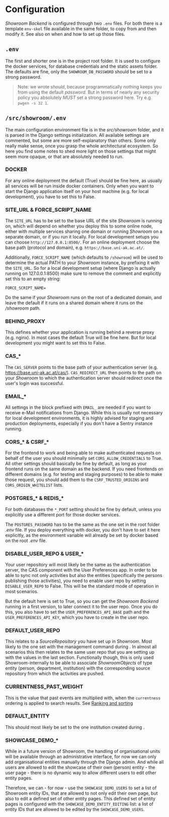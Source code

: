 # Configuration

*Showroom Backend* is configured through two `.env` files. For both there is a template
`env-skel` file available in the same folder, to copy from and then modify it. See
also [](install.md) on when and how to set up those files.

## `.env`

The first and shorter one is in the project root folder. It is used to configure the
docker services, for database credentials and the static assets folder. The defaults
are fine, only the `SHOWROOM_DB_PASSWORD` should be set to a strong password.

> Note: we wrote _should_, because programmatically nothing keeps you from using the
> default _password_. But in terms of nearly any security policy you absolutely _MUST_
> set a strong password here. Try e.g. `pwgen -s 32 1`.

## `/src/showroom/.env`

The main configuration environment file is in the _src/showroom_ folder, and it is
parsed in the Django settings initialization. All available settings are commented,
but some are more self-explanatory than others. Some only really make sense, once
you grasp the whole architectural ecosystem. So here you find some notes to shed more
light on those settings that might seem more opaque, or that are absolutely needed
to run.

### DOCKER

For any online deployment the default (True) should be fine here, as usually all
services will be run inside docker containers. Only when you want to start the
Django application itself on your host machine (e.g. for local development), you have
to set this to False.

### SITE\_URL & FORCE\_SCRIPT\_NAME

The `SITE_URL` has to be set to the base URL of the site *Showroom* is running on, which
will depend on whether you deploy this to some online node, either with multiple services
sharing one domain or running *Showroom* on a separate domain, or if you run it locally.
For local development setups you can choose `http://127.0.0.1:8500/`. For an online
deployment choose the base path (protocol and domain), e.g. `https://base.uni-ak.ac.at/`.

Additionally, `FORCE_SCRIPT_NAME` (which defaults to `/showroom`) will be used to
determine the actual PATH to your *Showroom* instance, by prefixing it with the
`SITE_URL`. So for a local development setup (where Django is actually running on
127.0.0.1:8500) make sure to remove the comment and explicitly set this to an empty
string:
```
FORCE_SCRIPT_NAME=
```

Do the same if your *Showroom* runs on the root of a dedicated domain, and leave the
default if it runs on a shared domain where it runs on the _/showroom_ path.

### BEHIND\_PROXY

This defines whether your application is running behind a reverse proxy (e.g. nginx).
In most cases the default True will be fine here. But for local development you might
want to set this to False.

### CAS\_\*

The `CAS_SERVER` points to the base path of your authentication server (e.g.
https://base.uni-ak.ac.at/cas/). `CAS_REDIRECT_URL` then points to the path on your
*Showroom* to which the authentication server should redirect once the user's login
was successful.

### EMAIL\_\*

All settings in the block prefixed with `EMAIL_` are needed if you want to receive
e-Mail notifications from Django. While this is usually not necessary for local
development environments, it is highly advised for staging and production deployments,
especially if you don't have a Sentry instance running.

### CORS\_\* & CSRF\_\*

For the frontend to work and being able to make authenticated requests on behalf
of the user you should minimally set `CORS_ALLOW_CREDENTIALS` to True. All other
settings should basically be fine by default, as long as your frontend runs on the
same domain as the backend. If you need frontends on different domains (e.g. for
testing and staging purposes) to be able to make those request, you should add them
to the `CSRF_TRUSTED_ORIGINS` and `CORS_ORIGIN_WHITELIST` lists.

### POSTGRES\_\* & REDIS\_\*

For both databases the `*_PORT` setting should be fine by default, unless you explicitly
use a different port for those docker services.

The `POSTGRES_PASSWORD` has to be the same as the one set in the root folder _.env_ file.
If you deploy everything with docker, you don't have to set it here explicitly, as the
environment variable will already be set by docker based on the root _.env_ file.

### DISABLE_USER_REPO & USER\_\*

Your user repository will most likely be the same as the authentication server, the
CAS component with the User Preferences app. In order to be able to sync not only
activities but also the entities (specifically the persons publishing those activities),
you need to enable user repo by setting `DISABLE_USER_REPO` to False. This will be
the standard mode of operation in most scenarios.

But the default here is set to True, so you can get the *Showroom Backend* running
in a first version, to later connect it to the user repo. Once you do this, you also
have to set the `USER_PREFERENCES_API_BASE` path and the `USER_PREFERENCES_API_KEY`,
which you have to create in the user repo.

### DEFAULT\_USER\_REPO

This relates to a _SourceRepository_ you have set up in Showroom. Most likely to the
one set with the management command during [](install.md). In almost all scenarios
this then relates to the same user repo that you are setting up with the values in
the last section. Functionally though, this is only used Showroom-internally to be able
to associate _ShowroomObjects_ of type entity (person, department, institution) with the
corresponding source repository from which the activities are pushed.

### CURRENTNESS\_PAST\_WEIGHT

This is the value that past events are multiplied with, when the `currentness` ordering
is applied to search results. See [Ranking and sorting](ranking_and_sorting)

### DEFAULT\_ENTITY

This should most likely be set to the one institution created during [](install.md).

### SHOWCASE\_DEMO\_\*

While in a future version of Showroom, the handling of organisational units will be
available through an administrative interface, for now we can only add organisational
entities manually through the Django admin. And while all users are allowed to edit
the showcase of their own (person) entity - the user page - there is no dynamic way
to allow different users to edit other entity pages.

Therefore, we can - for now - use the `SHOWCASE_DEMO_USERS` to set a list of Showroom
entity IDs, that are allowed to not only edit their own page, but also to edit a defined
set of other entity pages. This defined set of entity pages is configured with the
`SHOWCASE_DEMO_ENTITY_EDITING` list: a list of entity IDs that are allowed to be
edited by the `SHOWCASE_DEMO_USERS`.
